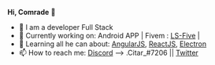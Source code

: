**Hi, Comrade** 👋

* 💼 I am a developer Full Stack
* 👀 Currently working on: Android APP | Fivem : [LS-Five](https://ls-five.fr/) | 
* 🌱 Learning all he can about: [AngularJS](https://angular.io/), [ReactJS](https://fr.reactjs.org/), [Electron](https://www.electronjs.org/)
* 📫 How to reach me: [Discord](https://discord.com/) --> .Citar_#7206  || [Twitter](https://twitter.com/CitarCil)

<!---
CitarOff/CitarOff is a ✨ special ✨ repository because its `README.md` (this file) appears on your GitHub profile.
You can click the Preview link to take a look at your changes.
--->
